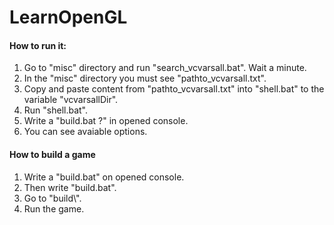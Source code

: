 # LearnOpenGL

#### How to run it:
1. Go to "misc" directory and run "search_vcvarsall.bat". Wait a minute.
2. In the "misc" directory you must see "pathto_vcvarsall.txt".
3. Copy and paste content from "pathto_vcvarsall.txt" into "shell.bat" to the variable "vcvarsallDir".
4. Run "shell.bat".
5. Write a "build.bat ?" in opened console.
6. You can see avaiable options.

#### How to build a game
1. Write a "build.bat" on opened console.
2. Then write "build.bat".
3. Go to "build\\".
4. Run the game.